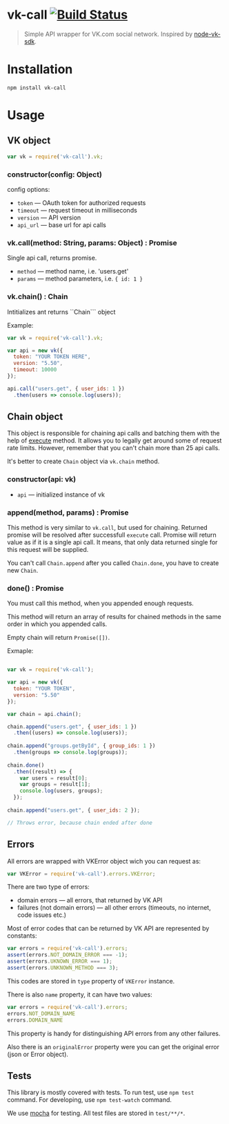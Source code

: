 # vk-call [![Build Status](https://travis-ci.org/Termina1/node-vk-call.svg?branch=master)](https://travis-ci.org/Termina1/node-vk-call)

> Simple API wrapper for VK.com social network.
> Inspired by [node-vk-sdk](https://github.com/gavr-pavel/node-vk-sdk).

# Installation

```npm install vk-call```

# Usage

## VK object

```javascript
var vk = require('vk-call').vk;
```

### constructor(config: Object)

config options: 
* ```token``` — OAuth token for authorized requests
* ```timeout``` — request timeout in milliseconds
* ```version``` — API version
* ```api_url``` — base url for api calls

### vk.call(method: String, params: Object) : Promise

Single api call, returns promise.

* ```method``` — method name, i.e. 'users.get'
* ```params``` — method parameters, i.e. ```{ id: 1 }```

### vk.chain() : Chain

Intitializes ant returns ``Chain``` object

Example:
```javascript
var vk = require('vk-call').vk;

var api = new vk({
  token: "YOUR TOKEN HERE",
  version: "5.50",
  timeout: 10000
});

api.call("users.get", { user_ids: 1 })
  .then(users => console.log(users));

```

## Chain object

This object is responsible for chaining api calls and batching them with the help of 
[execute](https://vk.com/dev/execute) method. It allows you to legally get around some of request rate limits.
However, remember that you can't chain more than 25 api calls.

It's better to create ```Chain``` object via ```vk.chain``` method. 

### constructor(api: vk)
* ```api``` — initialized instance of vk

### append(method, params) : Promise

This method is very similar to ```vk.call```, but used for chaining.
Returned promise will be resolved after successfull ```execute``` call. 
Promise will return value as if it is a single api call. 
It means, that only data returned single for this request will be supplied.

You can't call ```Chain.append``` after you called ```Chain.done```, you have to create new ```Chain```.

### done() : Promise

You must call this method, when you appended enough requests.

This method will return an array of results for chained methods in the same order in which you appended calls.

Empty chain will return ```Promise([])```.

Exmaple: 
```javascript

var vk = require('vk-call');

var api = new vk({
  token: "YOUR TOKEN",
  version: "5.50"
});

var chain = api.chain();

chain.append("users.get", { user_ids: 1 })
  .then((users) => console.log(users));
  
chain.append("groups.getById", { group_ids: 1 })
  .then(groups => console.log(groups));
  
chain.done()
  .then((result) => {
    var users = result[0];
    var groups = result[1];
    console.log(users, groups);
  });
  
chain.append("users.get", { user_ids: 2 });

// Throws error, because chain ended after done

```

## Errors

All errors are wrapped with VKError object wich you can request as:
```javascript
var VKError = require('vk-call').errors.VKError;
```

There are two type of errors:
* domain errors — all errors, that returned by VK API
* failures (not domain errors) — all other errors (timeouts, no internet, code issues etc.)

Most of error codes that can be returned by VK API are represented by constants:
```javascript
var errors = require('vk-call').errors;
assert(errors.NOT_DOMAIN_ERROR === -1);
assert(errors.UKNOWN_ERROR === 1);
assert(errors.UNKNOWN_METHOD === 3);
```
This codes are stored in ```type``` property of ```VKError``` instance.

There is also ```name``` property, it can have two values:
```javascript
var errors = require('vk-call').errors;
errors.NOT_DOMAIN_NAME
errors.DOMAIN_NAME
```
This property is handy for distinguishing API errors from any other failures.

Also there is an ```originalError``` property were you can get the original error (json or Error object).

## Tests

This library is mostly covered with tests. To run test, use ```npm test``` command.
For developing, use ```npm test-watch``` command.

We use [mocha](https://github.com/mochajs/mocha) for testing. All test files are stored in ```test/**/*```.
